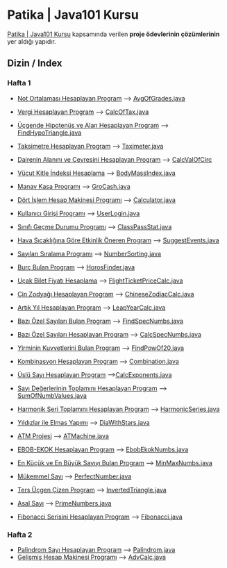 # Patika | Java101 Kursu


[Patika | Java101 Kursu](https://academy.patika.dev/courses/java101) kapsamında verilen **proje ödevlerinin çözümlerinin** yer aldığı yapıdır.

## Dizin / Index

### Hafta 1

* [Not Ortalaması Hesaplayan Program](https://academy.patika.dev/courses/java101/pratik-not-ortalamasi) -->
[AvgOfGrades.java](/src/AvgOfGrades.java)

* [Vergi Hesaplayan Program](https://academy.patika.dev/courses/java101/pratik-kdv-hesaplama) --> [CalcOfTax.java](/src/CalcOfTax.java)

* [Üçgende Hipotenüs ve Alan Hesaplayan Program](https://academy.patika.dev/courses/java101/pratik-hipotenus-bulma) --> [FindHypoTriangle.java](/src/FindHypoTriangle.java)

* [Taksimetre Hesaplayan Program](https://academy.patika.dev/courses/java101/pratik-taksimetre) --> [Taximeter.java](/src/Taximeter.java)
* [Dairenin Alanını ve Çevresini Hesaplayan Program](https://academy.patika.dev/courses/java101/pratik-daire-alan-cevre) --> [CalcValOfCirc](/src/CalcValOfCirc.java)
* [Vücut Kitle İndeksi Hesaplama](https://academy.patika.dev/courses/java101/odev-vucut-kitle-hesaplama) --> [BodyMassIndex.java](/src/BodyMassIndex.java)
* [Manav Kasa Programı](https://academy.patika.dev/courses/java101/odev-manav-kasa) --> [GroCash.java](/src/GroCash.java)
* [Dört İşlem Hesap Makinesi Programı](https://academy.patika.dev/courses/java101/pratik-hesap-mak-1) --> [Calculator.java](/src/Calculator.java)
* [Kullanıcı Girişi Programı](https://academy.patika.dev/tr/courses/java101/pratik-login-1) --> [UserLogin.java](/src/UserLogin.java)
* [Sınıfı Geçme Durumu Programı](https://academy.patika.dev/tr/courses/java101/pratik-sinif-gecme) --> [ClassPassStat.java](/src/ClassPassStat.java)
* [Hava Sıcaklığına Göre Etkinlik Öneren Program](https://academy.patika.dev/tr/courses/java101/pratik-etkinlik-onerme) --> [SuggestEvents.java](/src/SuggestEvents.java)
* [Sayıları Sıralama Programı](https://academy.patika.dev/tr/courses/java101/pratik-sayi-siralama) --> [NumberSorting.java](/src/NumberSorting.java)
* [Burç Bulan Program](https://academy.patika.dev/tr/courses/java101/pratik-burclar) --> [HorosFinder.java](/src/HorosFinder.java)
* [Uçak Bilet Fiyatı Hesaplama](https://academy.patika.dev/tr/courses/java101/odev-ucak-bileti) --> [FlightTicketPriceCalc.java](/src/FlightTicketPriceCalc.java)
* [Çin Zodyağı Hesaplayan Program](https://academy.patika.dev/tr/courses/java101/odev-cin-zodyagi) --> [ChineseZodiacCalc.java](/src/ChineseZodiacCalc.java)
* [Artık Yıl Hesaplayan Program](https://academy.patika.dev/courses/java101/odev-artik-yil) --> [LeapYearCalc.java](/src/LeapYearCalc.java)
* [Bazı Özel Sayıları Bulan Program](https://academy.patika.dev/tr/courses/java101/pratik-cift-sayi-toplam) --> [FindSpecNumbs.java](/src/FindSpecNumbs.java)
* [Bazı Özel Sayıları Hesaplayan Program](https://academy.patika.dev/tr/courses/java101/pratik-tek-sayi-toplam) --> [CalcSpecNumbs.java](/src/CalcSpecNumbs.java)
* [Yirminin Kuvvetlerini Bulan Program](https://academy.patika.dev/tr/courses/java101/pratik-two-power) --> [FindPowOf20.java](/src/FindPowOf20.java)
* [Kombinasyon Hesaplayan Program](https://academy.patika.dev/tr/courses/java101/pratik-faktoriyel) --> [Combination.java](/src/Combination.java)
* [Üslü Sayı Hesaplayan Program](https://academy.patika.dev/tr/courses/java101/pratik-uslu-sayi) -->[CalcExponents.java](/src/CalcExponents.java)
* [Sayı Değerlerinin Toplamını Hesaplayan Program](https://academy.patika.dev/tr/courses/java101/pratik-armstrong-1) --> [SumOfNumbValues.java](/src/SumOfNumbValues.java)
* [Harmonik Seri Toplamını Hesaplayan Program](https://academy.patika.dev/tr/courses/java101/pratik-harmonic) --> [HarmonicSeries.java](/src/HarmonicSeries.java)
* [Yıldızlar ile Elmas Yapımı](https://academy.patika.dev/tr/courses/java101/pratik-yildiz-ucgen) --> [DiaWithStars.java](/src/DiaWithStars.java)
* [ATM Projesi](https://academy.patika.dev/tr/courses/java101/pratik-atm) --> [ATMachine.java](/src/ATMachine.java)
* [EBOB-EKOK Hesaplayan Program](https://academy.patika.dev/tr/courses/java101/pratik-ebob-ekok) --> [EbobEkokNumbs.java](/src/EbobEkokNumbs.java)
* [En Küçük ve En Büyük Sayıyı Bulan Program](https://academy.patika.dev/tr/courses/java101/odev-min-max) --> [MinMaxNumbs.java](/src/MinMaxNumbs.java)
* [Mükemmel Sayı](https://academy.patika.dev/tr/courses/java101/odev-mukemmel-sayi) --> [PerfectNumber.java](/src/PerfectNumber.java)
* [Ters Üçgen Çizen Program](https://academy.patika.dev/tr/courses/java101/odev-ters-ucgen) --> [InvertedTriangle.java](/src/InvertedTriangle.java)
* [Asal Sayı](https://academy.patika.dev/tr/courses/java101/odev-asal-sayi) --> [PrimeNumbers.java](/src/PrimeNumbers.java)
* [Fibonacci Serisini Hesaplayan Program](https://academy.patika.dev/tr/courses/java101/odev-fibo) --> [Fibonacci.java](/src/Fibonacci.java)

### Hafta 2

* [Palindrom Sayı Hesaplayan Program](https://academy.patika.dev/tr/courses/java101/pratik-palindrom) --> [Palindrom.java](/src/Palindrom.java)
* [Gelişmiş Hesap Makinesi Programı](https://academy.patika.dev/tr/courses/java101/pratik-hesap-mak-2) --> [AdvCalc.java](/src/AdvCalc.java)